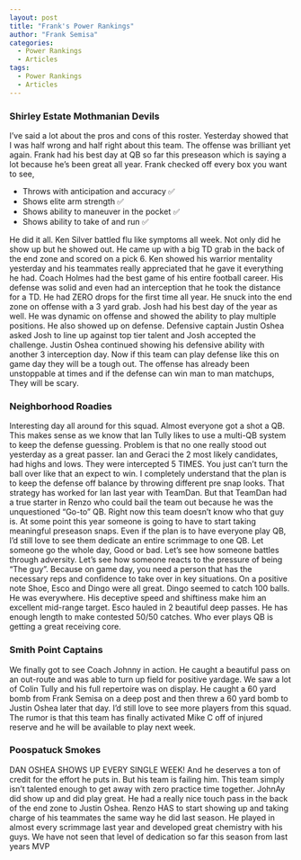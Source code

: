 ```yaml
---
layout: post
title: "Frank's Power Rankings"
author: "Frank Semisa"
categories:
  - Power Rankings
  - Articles
tags:
  - Power Rankings
  - Articles
---
```


### Shirley Estate Mothmanian Devils
I’ve said a lot about the pros and cons of this roster. Yesterday showed that I was half wrong and half right about this team. The offense was brilliant yet again. Frank had his best day at QB so far this preseason which is saying a lot because he’s been great all year. Frank checked off every box you want to see,
* Throws with anticipation and accuracy ✅
* Shows elite arm strength ✅
* Shows ability to maneuver in the pocket ✅
* Shows ability to take of and run ✅

He did it all. Ken Silver battled flu like symptoms all week. Not only did he show up but he showed out. He came up with a big TD grab in the back of the end zone and scored on a pick 6. Ken showed his warrior mentality yesterday and his teammates really appreciated that he gave it everything he had. Coach Holmes had the best game of his entire football career. His defense was solid and even had an interception that he took the distance for a TD. He had ZERO drops for the first time all year. He snuck into the end zone on offense with a 3 yard grab. Josh had his best day of the year as well. He was dynamic on offense and showed the ability to play multiple positions. He also showed up on defense. Defensive captain Justin Oshea asked Josh to line up against top tier talent and Josh accepted the challenge. Justin Oshea continued showing his defensive ability with another 3 interception day. Now if this team can play defense like this on game day they will be a tough out. The offense has already been unstoppable at times and if the defense can win man to man matchups, They will be scary. 

### Neighborhood Roadies
Interesting day all around for this squad. Almost everyone got a shot a QB. This makes sense as we know that Ian Tully likes to use a multi-QB system to keep the defense guessing. Problem is that no one really stood out yesterday as a great passer. Ian and Geraci the 2 most likely candidates, had highs and lows. They were intercepted 5 TIMES. You just can’t turn the ball over like that an expect to win. I completely understand that the plan is to keep the defense off balance by throwing different pre snap looks. That strategy has worked for Ian last year with TeamDan. But that TeamDan had a true starter in Renzo who could bail the team out because he was the unquestioned “Go-to” QB. Right now this team doesn’t know who that guy is. At some point this year someone is going to have to start taking meaningful preseason snaps. Even if the plan is to have everyone play QB, I’d still love to see them dedicate an entire scrimmage  to one QB. Let someone go the whole day, Good or bad. Let’s see how someone battles through adversity. Let’s see how someone reacts to the pressure of being “The guy”. Because on game day, you need a person that has the necessary reps and confidence to take over in key situations. On a positive note Shoe, Esco and Dingo were all great. Dingo seemed to catch 100 balls. He was everywhere. His deceptive speed and shiftiness make him an excellent mid-range target. Esco hauled in 2 beautiful deep passes. He has enough length to make contested 50/50 catches. Who ever plays QB is getting a great receiving core. 

### Smith Point Captains
We finally got to see Coach Johnny in action. He caught a beautiful pass on an out-route and was able to turn up field for positive yardage. We saw a lot of Colin Tully and his full repertoire was on display. He caught a 60 yard bomb from Frank Semisa on a deep post and then threw a 60 yard bomb to Justin Oshea later that day. I’d still love to see more players from this squad. The rumor is that this team has finally activated Mike C off of injured reserve and he will be available to play next week. 

### Poospatuck Smokes
DAN OSHEA SHOWS UP EVERY SINGLE WEEK! And he deserves a ton of credit for the effort he puts in. But his team is failing him. This team simply isn’t talented enough to get away with zero practice time together. JohnAy did show up and did play great. He had a really nice touch pass in the back of the end zone to Justin Oshea. Renzo HAS to start showing up and taking charge of his teammates the same way he did last season. He played in almost every scrimmage last year and developed great chemistry with his guys. We have not seen that level of dedication so far this season from last years MVP
